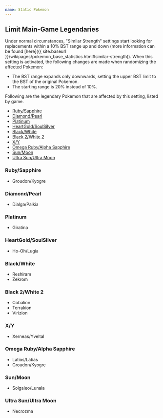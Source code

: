 ```yaml
---
name: Static Pokemon
---
```

## Limit Main-Game Legendaries

Under normal circumstances, "Similar Strength" settings start looking for replacements within a 10% BST range up and down (more information can be found [here]({{ site.baseurl }}/wikipages/pokemon_base_statistics.html#similar-strength)). When this setting is activated, the following changes are made when randomizing the affected Pokemon:

- The BST range expands only downwards, setting the upper BST limit to the BST of the original Pokemon.
- The starting range is 20% instead of 10%.

Following are the legendary Pokemon that are affected by this setting, listed by game.

* [Ruby/Sapphire](#rubysapphire)
* [Diamond/Pearl](#diamondpearl)
* [Platinum](#platinum)
* [HeartGold/SoulSilver](#heartgoldsoulsilver)
* [Black/White](#blackwhite)
* [Black 2/White 2](#black-2white-2)
* [X/Y](#xy)
* [Omega Ruby/Alpha Sapphire](#omega-rubyalpha-sapphire)
* [Sun/Moon](#sunmoon)
* [Ultra Sun/Ultra Moon](#ultra-sunultra-moon)

### Ruby/Sapphire
- Groudon/Kyogre

### Diamond/Pearl
- Dialga/Palkia

### Platinum
- Giratina

### HeartGold/SoulSilver
- Ho-Oh/Lugia

### Black/White
- Reshiram
- Zekrom

### Black 2/White 2
- Cobalion
- Terrakion
- Virizion

### X/Y
- Xerneas/Yveltal

### Omega Ruby/Alpha Sapphire
- Latios/Latias
- Groudon/Kyogre

### Sun/Moon
- Solgaleo/Lunala

### Ultra Sun/Ultra Moon
- Necrozma